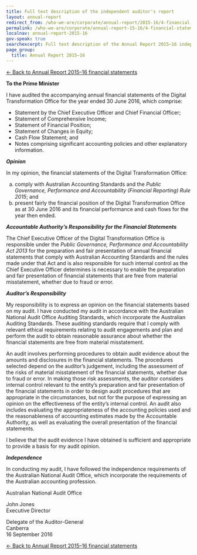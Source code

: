 ```yaml
---
title: Full text description of the independent auditor's report
layout: annual-report
redirect_from: /who-we-are/corporate/annual-report/2015-16/4-financial-statements/auditors-report/
permalink: /who-we-are/corporate/annual-report-15-16/4-financial-statements/auditors-report/
localnav: annual-report-2015-16
gov-speak: true
searchexcerpt: Full text description of the Annual Report 2015–16 independent auditor's report.
page_group:
  title: Annual Report 2015–16
---
```


[&larr; Back to Annual Report 2015–16 financial statements](/who-we-are/corporate/annual-report-15-16/4-financial-statements/#independent-auditors-report)

**To the Prime Minister**

I have audited the accompanying annual financial statements of the Digital Transformation Office for the year ended 30 June 2016, which comprise:
  <ul>
    <li>Statement by the Chief Executive Officer and Chief Financial Officer;</li>
    <li>Statement of Comprehensive Income;</li>
    <li>Statement of Financial Position;</li>
    <li>Statement of Changes in Equity;</li>
    <li>Cash Flow Statement; and</li>
    <li>Notes comprising significant accounting policies and other explanatory information.</li>
  </ul>

<em>**Opinion**</em>

In my opinion, the financial statements of the Digital Transformation Office:

  <ol type="a">
    <li>comply   with   Australian   Accounting   Standards   and   the   <em>Public Governance, Performance and Accountability (Financial Reporting) Rule 2015</em>; and</li>
    <li>present fairly the financial position of the Digital Transformation Office as at 30 June 2016 and its financial performance and cash flows for the year then ended.</li>
  </ol>

<em>**Accountable Authority’s Responsibility for the Financial Statements**</em>

The Chief Executive Officer of the Digital Transformation Office is responsible under the <em>Public Governance, Performance and Accountability Act 2013</em> for the preparation and fair presentation of annual financial statements that comply with Australian Accounting Standards and the rules made under that Act and is also responsible for such internal control as the Chief Executive Officer determines is necessary to enable the preparation and fair presentation of financial statements that are free from material misstatement, whether due to fraud or error.

<em>**Auditor’s Responsibility**</em>

My responsibility is to express an opinion on the financial statements based on my audit. I have conducted my audit in accordance with the Australian National Audit Office Auditing Standards, which incorporate the Australian Auditing Standards. These auditing standards require that I comply with relevant ethical requirements relating to audit engagements and plan and perform the audit to obtain reasonable assurance about whether the financial statements are free from material misstatement.

An audit involves performing procedures to obtain audit evidence about the amounts and disclosures in the financial statements. The procedures selected depend on the auditor’s judgement, including the assessment of the risks of material misstatement of the financial statements, whether due to fraud or error. In making those risk assessments, the auditor considers internal control relevant to the entity’s preparation and fair presentation of the financial statements in order to design audit procedures that are appropriate in the circumstances, but not for the purpose of expressing an opinion on the effectiveness of the entity’s internal control. An audit also includes evaluating the appropriateness of the accounting policies used and the reasonableness of accounting estimates made by the Accountable Authority, as well as evaluating the overall presentation of the financial statements.

I believe that the audit evidence I have obtained is sufficient and appropriate to provide a basis for my audit opinion.

<em>**Independence**</em>

In conducting my audit, I have followed the independence requirements of the Australian National Audit Office, which incorporate the requirements of the Australian accounting profession.

Australian National Audit Office

  John Jones<br>
  Executive Director

 Delegate of the Auditor-General<br>
 Canberra<br>
 16 September 2016

[&larr; Back to Annual Report 2015–16 financial statements](/who-we-are/corporate/annual-report-15-16/4-financial-statements/#independent-auditors-report)
